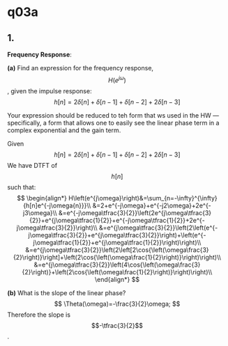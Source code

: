 # q03a

## 1.
__Frequency Response__:

__(a)__ Find an expression for the frequency response, $$H \left(e^{j\omega}\right)$$, given the impulse response:
$$
h[n]=2\delta[n]+\delta[n-1]+\delta[n-2]+2\delta[n-3]
$$

Your expression should be reduced to teh form that ws used in the HW — specifically, a form that allows one to easily see the linear phase term in a complex exponential and the gain term.

Given
$$
h[n]=2\delta[n]+\delta[n-1]+\delta[n-2]+2\delta[n-3]
$$
We have DTFT of $$h[n]$$ such that:
$$
\begin{align*}
H\left(e^{j\omega}\right)&=\sum_{n=-\infty}^{\infty}{h[n]e^{-j\omega{n}}}\\
&=2+e^{-j\omega}+e^{-j2\omega}+2e^{-j3\omega}\\
&=e^{-j\omega\tfrac{3}{2}}\left(2e^{j\omega\tfrac{3}{2}}+e^{j\omega\tfrac{1}{2}}+e^{-j\omega\tfrac{1}{2}}+2e^{-j\omega\tfrac{3}{2}}\right)\\
&=e^{j\omega\tfrac{3}{2}}\left(2\left(e^{-j\omega\tfrac{3}{2}}+e^{j\omega\tfrac{3}{2}}\right)+\left(e^{-j\omega\tfrac{1}{2}}+e^{j\omega\tfrac{1}{2}}\right)\right)\\
&=e^{j\omega\tfrac{3}{2}}\left(2\left[2\cos{\left(\omega\frac{3}{2}\right)}\right]+\left(2\cos{\left(\omega\frac{1}{2}\right)}\right)\right)\\
&=e^{j\omega\tfrac{3}{2}}\left(4\cos{\left(\omega\frac{3}{2}\right)}+\left(2\cos{\left(\omega\frac{1}{2}\right)}\right)\right)\\
\end{align*}
$$

__(b)__ What is the slope of the linear phase?
$$
\Theta(\omega)=-\frac{3}{2}\omega;
$$
Therefore the slope is $$-\tfrac{3}{2}$$.
